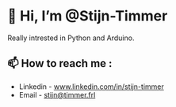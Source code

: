 # 👋 Hi, I’m @Stijn-Timmer

Really intrested in Python and Arduino.

## 📫 How to reach me :

- Linkedin - www.linkedin.com/in/stijn-timmer
- Email - stijn@timmer.frl

